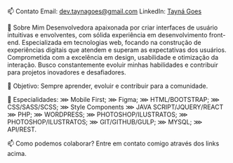 📫 Contato
Email: dev.taynagoes@gmail.com
LinkedIn: [Tayná Goes](https://www.linkedin.com/in/tayn%C3%A1-goes-a048751a3/)

📢 Sobre Mim
Desenvolvedora apaixonada por criar interfaces de usuário intuitivas e envolventes, com sólida experiência em desenvolvimento front-end. Especializada em tecnologias web, focando na construção de experiências digitais que atendem e superam as expectativas dos usuários. Comprometida com a excelência em design, usabilidade e otimização da interação. Busco constantemente evoluir minhas habilidades e contribuir para projetos inovadores e desafiadores.

🚀 Objetivo: Sempre aprender, evoluir e contribuir para a comunidade.

🔧 Especialidades:
   ⋙ Mobile First;
   ⋙ Figma;
   ⋙ HTML/BOOTSTRAP;
   ⋙ CSS/SASS/SCSS;
   ⋙ Style Components
   ⋙ JAVA SCRIPT/JQUERY/REACT
   ⋙ PHP;
   ⋙ WORDPRESS;
   ⋙ PHOTOSHOP/ILUSTRATOS;
   ⋙ PHOTOSHOP/ILUSTRATOS;
   ⋙ GIT/GITHUB/GULP;
   ⋙ MYSQL;
   ⋙ API/REST.

📫 Como podemos colaborar? Entre em contato comigo através dos links acima.
